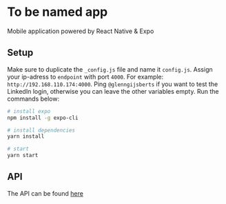 # To be named app

Mobile application powered by React Native & Expo

## Setup

Make sure to duplicate the `_config.js` file and name it `config.js`. Assign your ip-adress to `endpoint` with port `4000`. For example: `http://192.168.110.174:4000`. Ping `@glenngijsberts` if you want to test the LinkedIn login, otherwise you can leave the other variables empty. Run the commands below:

```bash
# install expo
npm install -g expo-cli

# install dependencies
yarn install

# start
yarn start
```

## API

The API can be found [here](https://github.com/glenngijsberts/connect-api)
